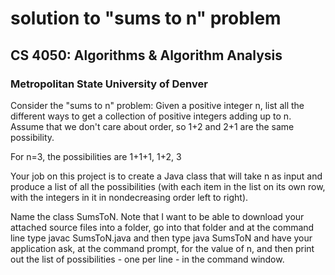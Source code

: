 # solution to "sums to n" problem
## CS 4050: Algorithms & Algorithm Analysis
### Metropolitan State University of Denver

Consider the "sums to n" problem: Given a positive integer n, list all the different ways to get a collection of positive integers adding up to n. Assume that we don't care about order, so 1+2 and 2+1 are the same possibility.

For n=3, the possibilities are
1+1+1, 1+2, 3

Your job on this project is to create a Java class that will take n as input and produce a list of all the possibilities (with each item in the list on its own row, with the integers in it in nondecreasing order left to right).

Name the class SumsToN. Note that I want to be able to download your attached source files into a folder, go into that folder and at the command line type javac SumsToN.java and then type java SumsToN and have your application ask, at the command prompt, for the value of n, and then print out the list of possibilities - one per line - in the command window.  
